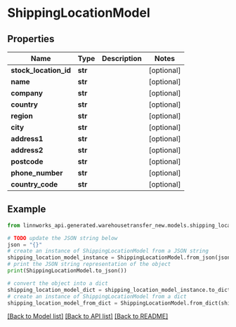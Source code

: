 # ShippingLocationModel


## Properties

Name | Type | Description | Notes
------------ | ------------- | ------------- | -------------
**stock_location_id** | **str** |  | [optional] 
**name** | **str** |  | [optional] 
**company** | **str** |  | [optional] 
**country** | **str** |  | [optional] 
**region** | **str** |  | [optional] 
**city** | **str** |  | [optional] 
**address1** | **str** |  | [optional] 
**address2** | **str** |  | [optional] 
**postcode** | **str** |  | [optional] 
**phone_number** | **str** |  | [optional] 
**country_code** | **str** |  | [optional] 

## Example

```python
from linnworks_api.generated.warehousetransfer_new.models.shipping_location_model import ShippingLocationModel

# TODO update the JSON string below
json = "{}"
# create an instance of ShippingLocationModel from a JSON string
shipping_location_model_instance = ShippingLocationModel.from_json(json)
# print the JSON string representation of the object
print(ShippingLocationModel.to_json())

# convert the object into a dict
shipping_location_model_dict = shipping_location_model_instance.to_dict()
# create an instance of ShippingLocationModel from a dict
shipping_location_model_from_dict = ShippingLocationModel.from_dict(shipping_location_model_dict)
```
[[Back to Model list]](../README.md#documentation-for-models) [[Back to API list]](../README.md#documentation-for-api-endpoints) [[Back to README]](../README.md)


